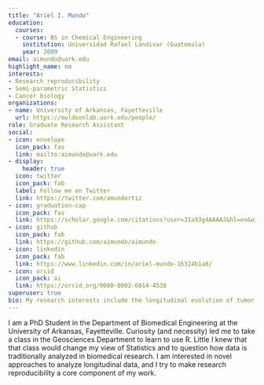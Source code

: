 ```yaml
---
title: "Ariel I. Mundo"
education:
  courses:
  - course: BS in Chemical Engineering
    institution: Universidad Rafael Landivar (Guatemala)
    year: 2009
email: aimundo@uark.edu
highlight_name: no
interests:
- Research reproducibility
- Semi-parametric Statistics
- Cancer biology
organizations:
- name: University of Arkansas, Fayetteville
  url: https://muldoonlab.uark.edu/people/
role: Graduate Research Assistant
social:
- icon: envelope
  icon_pack: fas
  link: mailto:aimundo@uark.edu
- display:
    header: true
  icon: twitter
  icon_pack: fab
  label: Follow me on Twitter
  link: https://twitter.com/amundortiz
- icon: graduation-cap
  icon_pack: fas
  link: https://scholar.google.com/citations?user=3Ia93g4AAAAJ&hl=en&oi=ao
- icon: github
  icon_pack: fab
  link: https://github.com/aimundo/aimundo
- icon: linkedin
  icon_pack: fab
  link: https://www.linkedin.com/in/ariel-mundo-16324b1a8/
- icon: orcid
  icon_pack: ai
  link: https://orcid.org/0000-0002-6014-4538
superuser: true
bio: My research interests include the longitudinal evolution of tumor response to treatment and statistical methods to analyze such evolution. I am also interested in research reproducibility in Biomedical Engineering.
---
```


I am a PhD Student in the Department of Biomedical Engineering at the University of Arkansas, Fayetteville. Curiosity (and necessity) led me to take a class in the Geosciences Department to learn to use R. Little I knew that that class would change my view of Statistics and to question how data is traditionally analyzed in biomedical research. I am interested in novel approaches to analyze longitudinal data, and I try to make research reproducibility a core component of my work.
